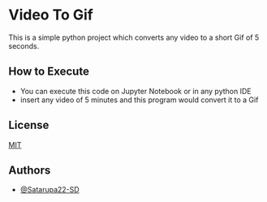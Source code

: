 
# Video To Gif

This is a simple python project which converts any video to a short Gif of 5 seconds.

## How to Execute
- You can execute this code on Jupyter Notebook or in any python IDE
- insert any video of 5 minutes and this program would convert it to a Gif
## License

[MIT](https://choosealicense.com/licenses/mit/)
## Authors

- [@Satarupa22-SD](https://github.com/Satarupa22-SD)

